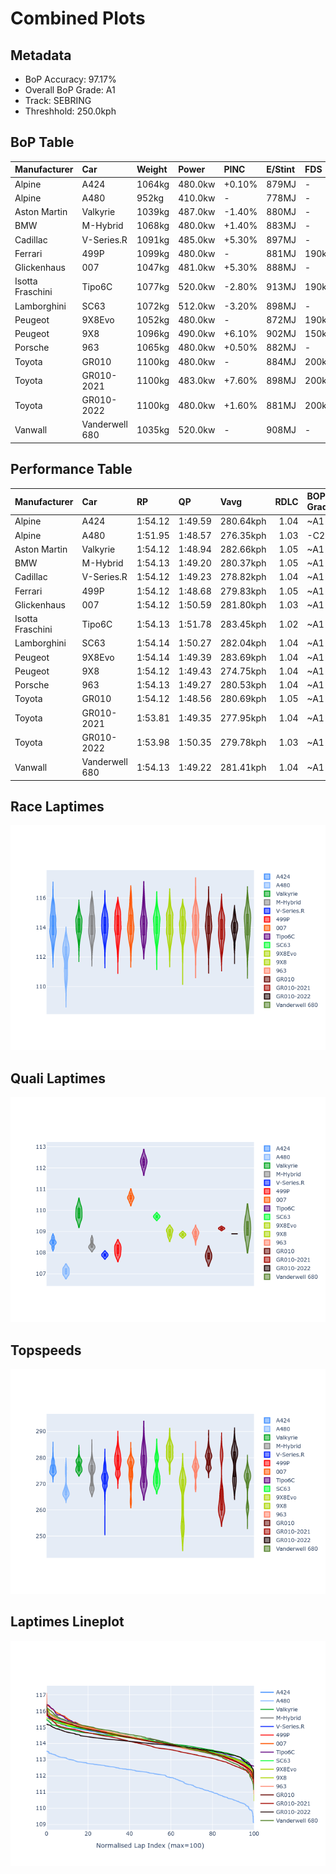 # Combined Plots

## Metadata

- BoP Accuracy: 97.17%
- Overall BoP Grade: A1
- Track: SEBRING
- Threshhold: 250.0kph

## BoP Table
| Manufacturer     | Car            | Weight   | Power   | PINC   | E/Stint   | FDS    | RDP    | QDP    | TDP    |
|:-----------------|:---------------|:---------|:--------|:-------|:----------|:-------|:-------|:-------|:-------|
| Alpine           | A424           | 1064kg   | 480.0kw | +0.10% | 879MJ     | -      | 52.35% | 61.85% | 27.84% |
| Alpine           | A480           | 952kg    | 410.0kw | -      | 778MJ     | -      | 54.51% | 76.19% | 54.04% |
| Aston Martin     | Valkyrie       | 1039kg   | 487.0kw | -1.40% | 880MJ     | -      | 53.59% | 53.33% | 21.51% |
| BMW              | M-Hybrid       | 1068kg   | 480.0kw | +1.40% | 883MJ     | -      | 53.26% | 57.23% | 34.54% |
| Cadillac         | V-Series.R     | 1091kg   | 485.0kw | +5.30% | 897MJ     | -      | 47.80% | 56.73% | 19.63% |
| Ferrari          | 499P           | 1099kg   | 480.0kw | -      | 881MJ     | 190kph | 53.02% | 42.32% | 9.88%  |
| Glickenhaus      | 007            | 1047kg   | 481.0kw | +5.30% | 888MJ     | -      | 46.49% | 46.07% | 47.78% |
| Isotta Fraschini | Tipo6C         | 1077kg   | 520.0kw | -2.80% | 913MJ     | 190kph | 43.95% | 47.22% | 31.53% |
| Lamborghini      | SC63           | 1072kg   | 512.0kw | -3.20% | 898MJ     | -      | 46.33% | 59.50% | 29.33% |
| Peugeot          | 9X8Evo         | 1052kg   | 480.0kw | -      | 872MJ     | 190kph | 48.47% | 51.26% | 16.02% |
| Peugeot          | 9X8            | 1096kg   | 490.0kw | +6.10% | 902MJ     | 150kph | 54.07% | 57.08% | 10.80% |
| Porsche          | 963            | 1065kg   | 480.0kw | +0.50% | 882MJ     | -      | 50.87% | 45.25% | 30.77% |
| Toyota           | GR010          | 1100kg   | 480.0kw | -      | 884MJ     | 200kph | 52.43% | 57.12% | 12.82% |
| Toyota           | GR010-2021     | 1100kg   | 483.0kw | +7.60% | 898MJ     | 200kph | 54.09% | 52.67% | 26.37% |
| Toyota           | GR010-2022     | 1100kg   | 480.0kw | +1.60% | 881MJ     | 200kph | 53.48% | 69.44% | 7.86%  |
| Vanwall          | Vanderwell 680 | 1035kg   | 520.0kw | -      | 908MJ     | -      | 53.41% | 56.28% | 29.85% |

## Performance Table
| Manufacturer     | Car            | RP      | QP      | Vavg      |   RDLC | BOP-Grade   | Match   |
|:-----------------|:---------------|:--------|:--------|:----------|-------:|:------------|:--------|
| Alpine           | A424           | 1:54.12 | 1:49.59 | 280.64kph |   1.04 | ~A1         | 99.05%  |
| Alpine           | A480           | 1:51.95 | 1:48.57 | 276.35kph |   1.03 | -C2         | 71.03%  |
| Aston Martin     | Valkyrie       | 1:54.12 | 1:48.94 | 282.66kph |   1.05 | ~A1         | 100.00% |
| BMW              | M-Hybrid       | 1:54.13 | 1:49.20 | 280.37kph |   1.05 | ~A1         | 99.09%  |
| Cadillac         | V-Series.R     | 1:54.12 | 1:49.23 | 278.82kph |   1.04 | ~A1         | 99.66%  |
| Ferrari          | 499P           | 1:54.12 | 1:48.68 | 279.83kph |   1.05 | ~A1         | 99.87%  |
| Glickenhaus      | 007            | 1:54.12 | 1:50.59 | 281.80kph |   1.03 | ~A1         | 95.48%  |
| Isotta Fraschini | Tipo6C         | 1:54.13 | 1:51.78 | 283.45kph |   1.02 | ~A1         | 95.52%  |
| Lamborghini      | SC63           | 1:54.14 | 1:50.27 | 282.04kph |   1.04 | ~A1         | 99.64%  |
| Peugeot          | 9X8Evo         | 1:54.14 | 1:49.39 | 283.69kph |   1.04 | ~A1         | 98.79%  |
| Peugeot          | 9X8            | 1:54.12 | 1:49.43 | 274.75kph |   1.04 | ~A1         | 99.94%  |
| Porsche          | 963            | 1:54.13 | 1:49.27 | 280.53kph |   1.04 | ~A1         | 99.83%  |
| Toyota           | GR010          | 1:54.12 | 1:48.56 | 280.69kph |   1.05 | ~A1         | 99.71%  |
| Toyota           | GR010-2021     | 1:53.81 | 1:49.35 | 277.95kph |   1.04 | ~A1         | 100.00% |
| Toyota           | GR010-2022     | 1:53.98 | 1:50.35 | 279.78kph |   1.03 | ~A1         | 100.00% |
| Vanwall          | Vanderwell 680 | 1:54.13 | 1:49.22 | 281.41kph |   1.04 | ~A1         | 97.02%  |

## Race Laptimes
![Race Laptimes](images/race_violin.png)

## Quali Laptimes
![Quali Laptimes](images/quali_violin.png)

## Topspeeds
![Topspeeds](images/topspeed_violin.png)

## Laptimes Lineplot
![Laptimes Lineplot](images/laptime_line.png)


